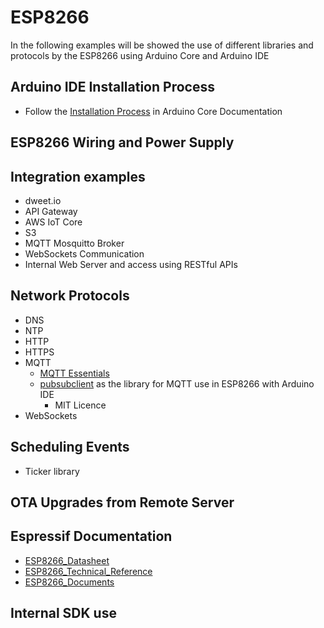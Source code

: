 # ESP8266
In the following examples will be showed the use of different libraries and protocols by the ESP8266 using Arduino Core and Arduino IDE


## Arduino IDE Installation Process
- Follow the [Installation Process](https://arduino-esp8266.readthedocs.io/en/latest/installing.html) in Arduino Core Documentation


## ESP8266 Wiring and Power Supply


## Integration examples
- dweet.io
- API Gateway
- AWS IoT Core
- S3
- MQTT Mosquitto Broker
- WebSockets Communication
- Internal Web Server and access using RESTful APIs

## Network Protocols
- DNS
- NTP
- HTTP
- HTTPS
- MQTT
  - [MQTT Essentials](https://www.hivemq.com/mqtt-essentials/)
  - [pubsubclient](https://github.com/knolleary/pubsubclient) as the library for MQTT use in ESP8266 with Arduino IDE
    - MIT Licence
- WebSockets

## Scheduling Events
- Ticker library

## OTA Upgrades from Remote Server



## Espressif Documentation
- [ESP8266_Datasheet](https://www.espressif.com/sites/default/files/documentation/0a-esp8266ex_datasheet_en.pdf)
- [ESP8266_Technical_Reference](https://www.espressif.com/sites/default/files/documentation/esp8266-technical_reference_en.pdf)
- [ESP8266_Documents](https://www.espressif.com/en/support/download/documents?keys=&field_type_tid%5B%5D=14)



## Internal SDK use
